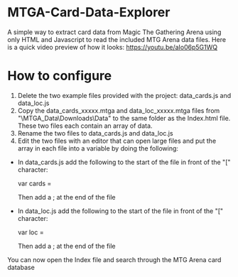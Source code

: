 # MTGA-Card-Data-Explorer
A simple way to extract card data from Magic The Gathering Arena using only HTML and Javascript to read the included MTG Arena data files.
Here is a quick video preview of how it looks: https://youtu.be/aIo06p5G1WQ

# How to configure

1. Delete the two example files provided with the project: data_cards.js and data_loc.js
2. Copy the data_cards_xxxxx.mtga and data_loc_xxxxx.mtga files from "\MTGA_Data\Downloads\Data" to the same folder as the Index.html file. These two files each contain an array of data.
3. Rename the two files to data_cards.js and data_loc.js
4. Edit the two files with an editor that can open large files and put the array in each file into a variable by doing the following:

- In data_cards.js add the following to the start of the file in front of the "[" character:

    var cards =
  
  Then add a ; at the end of the file
- In data_loc.js add the following to the start of the file in front of the "[" character:

    var loc =
  
  Then add a ; at the end of the file

You can now open the Index file and search through the MTG Arena card database
